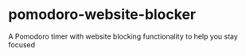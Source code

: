 # pomodoro-website-blocker
A Pomodoro timer with website blocking functionality to help you stay focused
